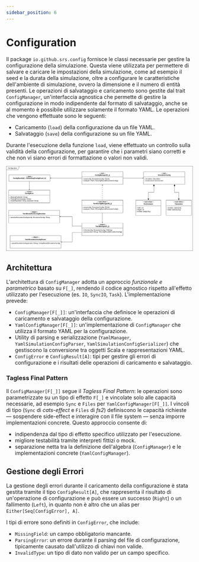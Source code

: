 ```yaml
---
sidebar_position: 6
---
```


# Configuration

Il package `io.github.srs.config` fornisce le classi necessarie per gestire la configurazione della simulazione.
Questa viene utilizzata per permettere di salvare e caricare le impostazioni della simulazione, come ad esempio il seed e la durata della simulazione, oltre a configurare le caratteristiche dell'ambiente di simulazione, ovvero la dimensione e il numero di entità presenti.
Le operazioni di salvataggio e caricamento sono gestite dal trait `ConfigManager`, un'interfaccia agnostica che permette di gestire la configurazione in modo indipendente dal formato di salvataggio, anche se al momento è possibile utilizzare solamente il formato YAML.
Le operazioni che vengono effettuate sono le seguenti:

- Caricamento (`load`) della configurazione da un file YAML.
- Salvataggio (`save`) della configurazione su un file YAML.

Durante l'esecuzione della funzione `load`, viene effettuato un controllo sulla validità della configurazione, per garantire che i parametri siano corretti e che non vi siano errori di formattazione o valori non validi.

![Configuration](../../static/img/04-detailed-design/configuration.png)

## Architettura

L'architettura di `ConfigManager` adotta un approccio _funzionale e parametrico_ basato su `F[_]`, rendendo il codice agnostico rispetto all'effetto utilizzato per l'esecuzione (es. `IO`, `SyncIO`, `Task`).
L'implementazione prevede:

- `ConfigManager[F[_]]`: un'interfaccia che definisce le operazioni di caricamento e salvataggio della configurazione.
- `YamlConfigManager[F[_]]`: un'implementazione di `ConfigManager` che utilizza il formato YAML per la configurazione.
- Utility di parsing e serializzazione (`YamlManager`, `YamlSimulationConfigParser`, `YamlSimulationConfigSerializer`) che gestiscono la conversione tra oggetti Scala e rappresentazioni YAML.
- `ConfigError` e `ConfigResult[A]`: tipi per gestire gli errori di configurazione e i risultati delle operazioni di caricamento e salvataggio.

### Tagless Final Pattern

Il `ConfigManager[F[_]]` segue il _Tagless Final Pattern_: le operazioni sono parametrizzate su un tipo di effetto `F[_]` e vincolate solo alle capacità necessarie, ad esempio `Sync` e `Files` per `YamlConfigManager[F[_]]`.
I vincoli di tipo (`Sync` di _cats-effect_ e `Files` di _fs2_) definiscono le capacità richieste — sospendere side-effect e interagire con il file system — senza imporre implementazioni concrete.
Questo approccio consente di:

- indipendenza dal tipo di effetto specifico utilizzato per l'esecuzione.
- migliore testabilità tramite interpreti fittizi o mock.
- separazione netta tra la definizione dell'algebra (`ConfigManager`) e le implementazioni concrete (`YamlConfigManager`).

## Gestione degli Errori

La gestione degli errori durante il caricamento della configurazione è stata gestita tramite il tipo `ConfigResult[A]`, che rappresenta il risultato di un'operazione di configurazione e può essere un successo (`Right`) o un fallimento (`Left`), in quanto non è altro che un alias per `Either[Seq[ConfigError], A]`.

I tipi di errore sono definiti in `ConfigError`, che include:

- `MissingField`: un campo obbligatorio mancante.
- `ParsingError`: un errore durante il parsing del file di configurazione, tipicamente causato dall'utilizzo di chiavi non valide.
- `InvalidType`: un tipo di dato non valido per un campo specifico.
